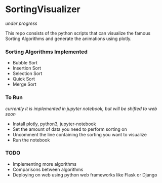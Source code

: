 # SortingVisualizer

*under progress*

This repo consists of the python scripts that can visualize the famous Sorting Algorithms and generate the animations using plotly.

### Sorting Algorithms Implemented
- Bubble Sort
- Insertion Sort
- Selection Sort
- Quick Sort
- Merge Sort

### To Run

*currently it is implemented in jupyter notebook, but will be shifted to web soon*

- Install plotly, python3, jupyter-notebook
- Set the amount of data you need to perform sorting on
- Uncomment the line containing the sorting you want to visualize
- Run the notebook


### TODO
- Implementing more algorithms
- Comparisons between algorithms
- Deploying on web using python web frameworks like Flask or Django
